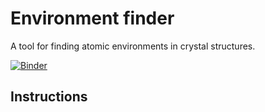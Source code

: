 # Environment finder

A tool for finding atomic environments in crystal structures.

[![Binder](https://mybinder.org/badge_logo.svg)](https://mybinder.org/v2/gh/PabloPiaggi/EnvironmentFinder/master?urlpath=apps%2FEnvironmentFinder.ipynb)


## Instructions

